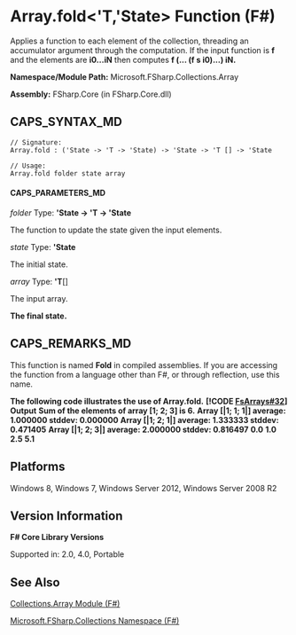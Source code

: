 # Array.fold<'T,'State> Function (F#)

Applies a function to each element of the collection, threading an accumulator argument through the computation. If the input function is **f** and the elements are **i0...iN** then computes **f (... (f s i0)...) iN.**

**Namespace/Module Path:** Microsoft.FSharp.Collections.Array

**Assembly:** FSharp.Core (in FSharp.Core.dll)


## CAPS_SYNTAX_MD

```
// Signature:
Array.fold : ('State -> 'T -> 'State) -> 'State -> 'T [] -> 'State

// Usage:
Array.fold folder state array
```

#### CAPS_PARAMETERS_MD
*folder*
Type: **'State -&gt; 'T -&gt; 'State**


The function to update the state given the input elements.


*state*
Type: **'State**


The initial state.


*array*
Type: **'T**[[]](http://msdn.microsoft.com/en-us/library/def20292-9aae-4596-9275-b94e594f8493)


The input array.



**The final state.**
## CAPS_REMARKS_MD
This function is named **Fold** in compiled assemblies. If you are accessing the function from a language other than F#, or through reflection, use this name.

**The following code illustrates the use of Array.fold.**
**[!CODE [FsArrays#32](../CodeSnippet/VS_Snippets_Fsharp/fsarrays/FSharp/fs/program.fs#32)]**
**Output**
**Sum of the elements of array [1; 2; 3] is 6.**
**Array [|1; 1; 1|] average: 1.000000 stddev: 0.000000**
**Array [|1; 2; 1|] average: 1.333333 stddev: 0.471405**
**Array [|1; 2; 3|] average: 2.000000 stddev: 0.816497**
**0.0**
**1.0**
**2.5**
**5.1**
## Platforms
Windows 8, Windows 7, Windows Server 2012, Windows Server 2008 R2


## Version Information
**F# Core Library Versions**

Supported in: 2.0, 4.0, Portable




## See Also
[Collections.Array Module &#40;F&#35;&#41;](Collections.Array+Module+%28F%23%29.md)

[Microsoft.FSharp.Collections Namespace &#40;F&#35;&#41;](Microsoft.FSharp.Collections+Namespace+%28F%23%29.md)

